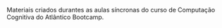 Materiais criados durantes as aulas síncronas do curso de Computação Cognitiva do Atlântico Bootcamp.